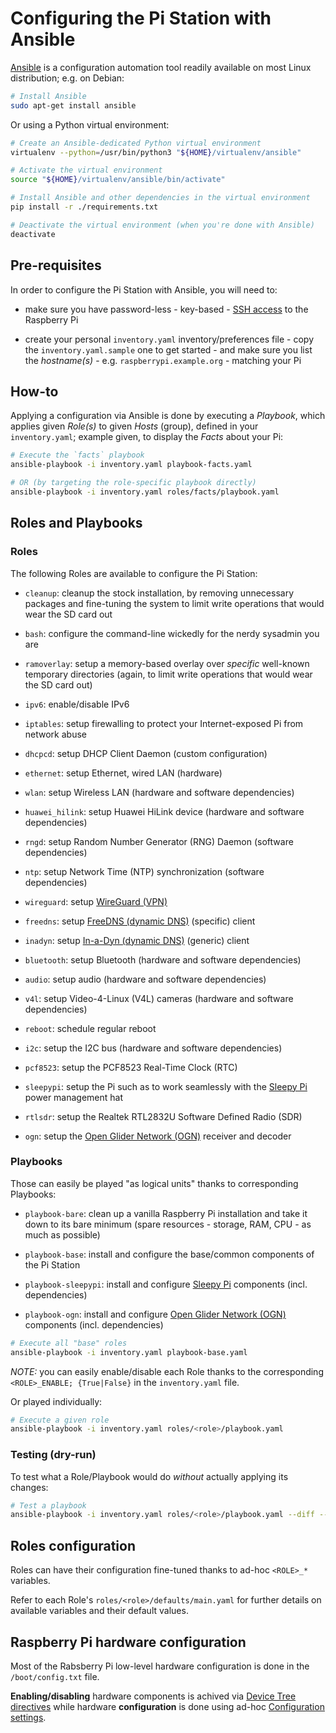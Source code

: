 Configuring the Pi Station with Ansible
=======================================

[Ansible][ansible] is a configuration automation tool readily available on most Linux distribution;
e.g. on Debian:

``` bash
# Install Ansible
sudo apt-get install ansible
```

Or using a Python virtual environment:

``` bash
# Create an Ansible-dedicated Python virtual environment
virtualenv --python=/usr/bin/python3 "${HOME}/virtualenv/ansible"

# Activate the virtual environment
source "${HOME}/virtualenv/ansible/bin/activate"

# Install Ansible and other dependencies in the virtual environment
pip install -r ./requirements.txt

# Deactivate the virtual environment (when you're done with Ansible)
deactivate
```

[ansible]: https://www.ansible.com/


Pre-requisites
--------------

In order to configure the Pi Station with Ansible, you will need to:

* make sure you have password-less - key-based - [SSH access](../README.md#ssh-access) to the
  Raspberry Pi

* create your personal `inventory.yaml` inventory/preferences file - copy the `inventory.yaml.sample`
  one to get started - and make sure you list the _hostname(s)_ - e.g. `raspberrypi.example.org` -
  matching your Pi


How-to
------

Applying a configuration via Ansible is done by executing a _Playbook_, which applies given
_Role(s)_ to given _Hosts_ (group), defined in your `inventory.yaml`; example given, to display
the _Facts_ about your Pi:

``` bash
# Execute the `facts` playbook
ansible-playbook -i inventory.yaml playbook-facts.yaml

# OR (by targeting the role-specific playbook directly)
ansible-playbook -i inventory.yaml roles/facts/playbook.yaml
```


Roles and Playbooks
-------------------

### Roles

The following Roles are available to configure the Pi Station:

* `cleanup`: cleanup the stock installation, by removing unnecessary packages and fine-tuning the
  system to limit write operations that would wear the SD card out

* `bash`: configure the command-line wickedly for the nerdy sysadmin you are

* `ramoverlay`: setup a memory-based overlay over _specific_ well-known temporary directories (again,
  to limit write operations that would wear the SD card out)

* `ipv6`: enable/disable IPv6

* `iptables`: setup firewalling to protect your Internet-exposed Pi from network abuse

* `dhcpcd`: setup DHCP Client Daemon (custom configuration)

* `ethernet`: setup Ethernet, wired LAN (hardware)

* `wlan`: setup Wireless LAN (hardware and software dependencies)

* `huawei_hilink`: setup Huawei HiLink device (hardware and software dependencies)

* `rngd`: setup Random Number Generator (RNG) Daemon (software dependencies)

* `ntp`: setup Network Time (NTP) synchronization (software dependencies)

* `wireguard`: setup [WireGuard (VPN)][wireguard]

* `freedns`: setup [FreeDNS (dynamic DNS)][freedns] (specific) client

* `inadyn`: setup [In-a-Dyn (dynamic DNS)][inadyn] (generic) client

* `bluetooth`: setup Bluetooth (hardware and software dependencies)

* `audio`: setup audio (hardware and software dependencies)

* `v4l`: setup Video-4-Linux (V4L) cameras (hardware and software dependencies)

* `reboot`: schedule regular reboot

* `i2c`: setup the I2C bus (hardware and software dependencies)

* `pcf8523`: setup the PCF8523 Real-Time Clock (RTC)

* `sleepypi`: setup the Pi such as to work seamlessly with the [Sleepy Pi][sleepy-pi] power
  management hat

* `rtlsdr`: setup the Realtek RTL2832U Software Defined Radio (SDR)

* `ogn`: setup the [Open Glider Network (OGN)][ogn] receiver and decoder

[wireguard]: https://www.wireguard.com/
[freedns]: https://freedns.afraid.org/
[inadyn]: https://github.com/troglobit/inadyn
[sleepy-pi]: https://spellfoundry.com/product/sleepy-pi-2/
[ogn]: https://www.glidernet.org/

### Playbooks

Those can easily be played "as logical units" thanks to corresponding Playbooks:

* `playbook-bare`: clean up a vanilla Raspberry Pi installation and take it down to its bare
  minimum (spare resources - storage, RAM, CPU - as much as possible)

* `playbook-base`: install and configure the base/common components of the Pi Station

* `playbook-sleepypi`: install and configure [Sleepy Pi][sleepy-pi] components (incl. dependencies)

* `playbook-ogn`: install and configure [Open Glider Network (OGN)][ogn] components (incl. dependencies)

``` bash
# Execute all "base" roles
ansible-playbook -i inventory.yaml playbook-base.yaml
```
_NOTE:_ you can easily enable/disable each Role thanks to the corresponding `<ROLE>_ENABLE; {True|False}`
in the `inventory.yaml` file.

Or played individually:

``` bash
# Execute a given role
ansible-playbook -i inventory.yaml roles/<role>/playbook.yaml
```

### Testing (dry-run)

To test what a Role/Playbook would do _without_ actually applying its changes:

``` bash
# Test a playbook
ansible-playbook -i inventory.yaml roles/<role>/playbook.yaml --diff --check
```


Roles configuration
-------------------

Roles can have their configuration fine-tuned thanks to ad-hoc `<ROLE>_*` variables.

Refer to each Role's `roles/<role>/defaults/main.yaml` for further details on available variables
and their default values.


Raspberry Pi hardware configuration
-----------------------------------

Most of the Rabsberry Pi low-level hardware configuration is done in the `/boot/config.txt` file.

**Enabling/disabling** hardware components is achived via [Device Tree directives][rpi-config-dt] while
hardware **configuration** is done using ad-hoc [Configuration settings][rpi-config].

[rpi-config-dt]: https://www.raspberrypi.org/documentation/configuration/device-tree.md#part3
[rpi-config]: https://www.raspberrypi.org/documentation/configuration/config-txt/README.md
